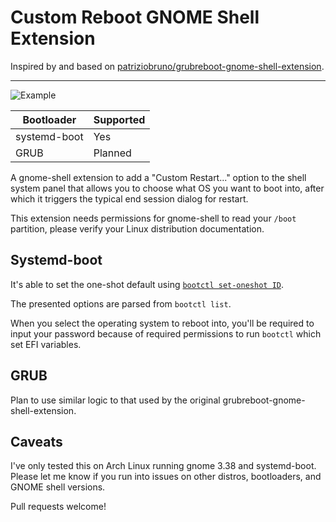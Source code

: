 # Custom Reboot GNOME Shell Extension
Inspired by and based on [patriziobruno/grubreboot-gnome-shell-extension](https://github.com/patriziobruno/grubreboot-gnome-shell-extension).

---

![Example](https://i.imgur.com/ZPTjCYd.png)

| Bootloader   | Supported |
| ------------ | --------- |
| systemd-boot | Yes       |
| GRUB         | Planned   |

A gnome-shell extension to add a "Custom Restart..." option to the shell system panel that allows you to choose what OS you want to boot into, after which it triggers the typical end session dialog for restart.

This extension needs permissions for gnome-shell to read your `/boot` partition, please verify your Linux distribution documentation.


## Systemd-boot

It's able to set the one-shot default using [`bootctl set-oneshot ID`](https://www.freedesktop.org/software/systemd/man/bootctl.html#set-default%20ID).

The presented options are parsed from `bootctl list`.

When you select the operating system to reboot into, you'll be required to input your password because of required permissions to run `bootctl` which set EFI variables.

## GRUB

Plan to use similar logic to that used by the original grubreboot-gnome-shell-extension.

## Caveats

I've only tested this on Arch Linux running gnome 3.38 and systemd-boot. Please let me know if you run into issues on other distros, bootloaders, and GNOME shell versions.

Pull requests welcome!
